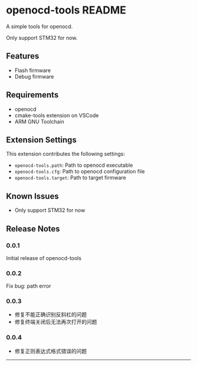 # openocd-tools README

A simple tools for openocd. 

Only support STM32 for now.

## Features

- Flash firmware
- Debug firmware

## Requirements

- openocd
- cmake-tools extension on VSCode
- ARM GNU Toolchain

## Extension Settings

This extension contributes the following settings:

* `openocd-tools.path`: Path to openocd executable
* `openocd-tools.cfg`: Path to openocd configuration file
* `openocd-tools.target`: Path to target firmware

## Known Issues

- Only support STM32 for now

## Release Notes

### 0.0.1

Initial release of openocd-tools

### 0.0.2

Fix bug: path error

### 0.0.3

- 修复不能正确识别反斜杠的问题
- 修复终端关闭后无法再次打开的问题

### 0.0.4

- 修复正则表达式格式错误的问题

---

